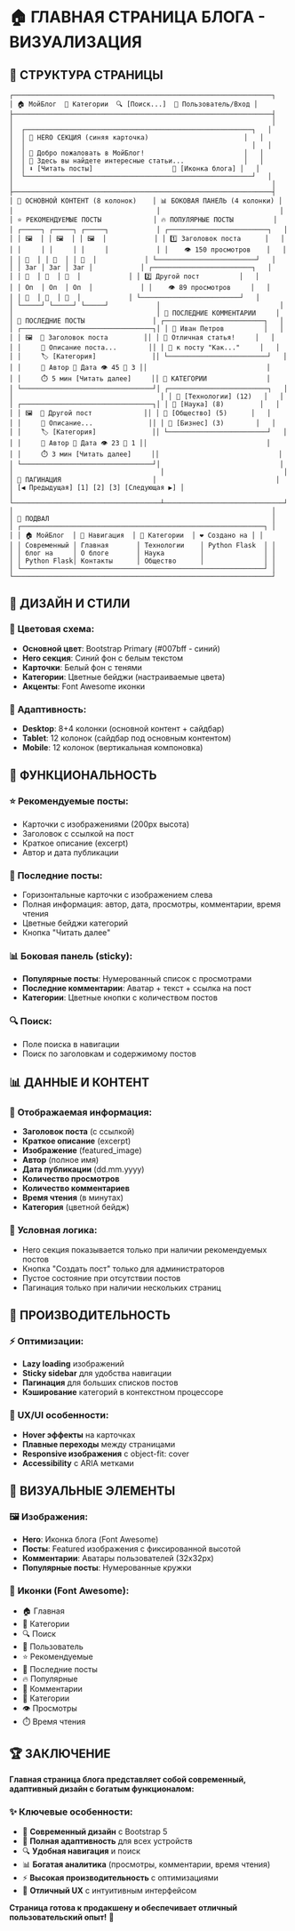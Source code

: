 # 🏠 ГЛАВНАЯ СТРАНИЦА БЛОГА - ВИЗУАЛИЗАЦИЯ

## 📱 **СТРУКТУРА СТРАНИЦЫ**

```
┌─────────────────────────────────────────────────────────────────┐
│ 🏠 МойБлог  📂 Категории  🔍 [Поиск...]  👤 Пользователь/Вход │
├─────────────────────────────────────────────────────────────────┤
│                                                                 │
│  ┌─────────────────────────────────────────────────────────┐   │
│  │ 🎨 HERO СЕКЦИЯ (синяя карточка)                        │   │
│  │                                                         │   │
│  │ 📝 Добро пожаловать в МойБлог!                         │   │
│  │ 📖 Здесь вы найдете интересные статьи...               │   │
│  │ ⬇️ [Читать посты]                    📱 [Иконка блога] │   │
│  └─────────────────────────────────────────────────────────┘   │
│                                                                 │
├─────────────────────────────────────────────────────────────────┤
│ 📄 ОСНОВНОЙ КОНТЕНТ (8 колонок)    │ 📊 БОКОВАЯ ПАНЕЛЬ (4 колонки) │
│                                    │                              │
│ ⭐ РЕКОМЕНДУЕМЫЕ ПОСТЫ             │ 🔥 ПОПУЛЯРНЫЕ ПОСТЫ          │
│ ┌─────┐ ┌─────┐ ┌─────┐            │ ┌─────────────────────────┐   │
│ │ 🖼️  │ │ 🖼️  │ │ 🖼️  │            │ │ 1️⃣ Заголовок поста      │   │
│ │     │ │     │ │     │            │ │    👁️ 150 просмотров    │   │
│ │ 📝  │ │ 📝  │ │ 📝  │            │ └─────────────────────────┘   │
│ │ Заг │ Заг │ Заг │            │ ┌─────────────────────────┐   │
│ │ 📄  │ 📄  │ 📄  │            │ │ 2️⃣ Другой пост          │   │
│ │ Оп  │ Оп  │ Оп  │            │ │    👁️ 89 просмотров     │   │
│ │ 👤  │ 👤  │ 👤  │            │ └─────────────────────────┘   │
│ └─────┘ └─────┘ └─────┘            │                              │
│                                    │ 💬 ПОСЛЕДНИЕ КОММЕНТАРИИ     │
│ 📰 ПОСЛЕДНИЕ ПОСТЫ                 │ ┌─────────────────────────┐   │
│ ┌─────────────────────────────────┐│ │ 👤 Иван Петров          │   │
│ │ 🖼️  📝 Заголовок поста         ││ │ 💬 Отличная статья!     │   │
│ │     📄 Описание поста...        ││ │ 🔗 к посту "Как..."     │   │
│ │     🏷️ [Категория]              ││ └─────────────────────────┘   │
│ │     👤 Автор 📅 Дата 👁️ 45 💬 3 ││                              │
│ │     ⏱️ 5 мин [Читать далее]     ││ 📁 КАТЕГОРИИ               │
│ └─────────────────────────────────┘│ ┌─────────────────────────┐   │
│                                     │ │ 🎨 [Технологии] (12)   │   │
│ ┌─────────────────────────────────┐│ │ 🎨 [Наука] (8)         │   │
│ │ 🖼️  📝 Другой пост             ││ │ 🎨 [Общество] (5)      │   │
│ │     📄 Описание...              ││ │ 🎨 [Бизнес] (3)        │   │
│ │     🏷️ [Категория]              ││ └─────────────────────────┘   │
│ │     👤 Автор 📅 Дата 👁️ 23 💬 1 ││                              │
│ │     ⏱️ 3 мин [Читать далее]     ││                              │
│ └─────────────────────────────────┘│                              │
│                                     │                              │
│ 📄 ПАГИНАЦИЯ                       │                              │
│ [◀ Предыдущая] [1] [2] [3] [Следующая ▶] │                              │
└─────────────────────────────────────┴──────────────────────────────┘
│                                                                 │
│ 🦶 ПОДВАЛ                                                        │
│ ┌─────────────────────────────────────────────────────────────┐ │
│ │ 🏠 МойБлог  │ 📂 Навигация  │ 📁 Категории  │ ❤️ Создано на │ │
│ │ Современный │ Главная       │ Технологии    │ Python Flask  │ │
│ │ блог на     │ О блоге       │ Наука         │               │ │
│ │ Python Flask│ Контакты      │ Общество      │               │ │
│ └─────────────────────────────────────────────────────────────┘ │
└─────────────────────────────────────────────────────────────────┘
```

## 🎨 **ДИЗАЙН И СТИЛИ**

### 🎯 **Цветовая схема:**
- **Основной цвет**: Bootstrap Primary (#007bff - синий)
- **Hero секция**: Синий фон с белым текстом
- **Карточки**: Белый фон с тенями
- **Категории**: Цветные бейджи (настраиваемые цвета)
- **Акценты**: Font Awesome иконки

### 📱 **Адаптивность:**
- **Desktop**: 8+4 колонки (основной контент + сайдбар)
- **Tablet**: 12 колонок (сайдбар под основным контентом)
- **Mobile**: 12 колонок (вертикальная компоновка)

## 🔧 **ФУНКЦИОНАЛЬНОСТЬ**

### ⭐ **Рекомендуемые посты:**
- Карточки с изображениями (200px высота)
- Заголовок с ссылкой на пост
- Краткое описание (excerpt)
- Автор и дата публикации

### 📰 **Последние посты:**
- Горизонтальные карточки с изображением слева
- Полная информация: автор, дата, просмотры, комментарии, время чтения
- Цветные бейджи категорий
- Кнопка "Читать далее"

### 📊 **Боковая панель (sticky):**
- **Популярные посты**: Нумерованный список с просмотрами
- **Последние комментарии**: Аватар + текст + ссылка на пост
- **Категории**: Цветные кнопки с количеством постов

### 🔍 **Поиск:**
- Поле поиска в навигации
- Поиск по заголовкам и содержимому постов

## 📊 **ДАННЫЕ И КОНТЕНТ**

### 📝 **Отображаемая информация:**
- **Заголовок поста** (с ссылкой)
- **Краткое описание** (excerpt)
- **Изображение** (featured_image)
- **Автор** (полное имя)
- **Дата публикации** (dd.mm.yyyy)
- **Количество просмотров**
- **Количество комментариев**
- **Время чтения** (в минутах)
- **Категория** (цветной бейдж)

### 🎯 **Условная логика:**
- Hero секция показывается только при наличии рекомендуемых постов
- Кнопка "Создать пост" только для администраторов
- Пустое состояние при отсутствии постов
- Пагинация только при наличии нескольких страниц

## 🚀 **ПРОИЗВОДИТЕЛЬНОСТЬ**

### ⚡ **Оптимизации:**
- **Lazy loading** изображений
- **Sticky sidebar** для удобства навигации
- **Пагинация** для больших списков постов
- **Кэширование** категорий в контекстном процессоре

### 📱 **UX/UI особенности:**
- **Hover эффекты** на карточках
- **Плавные переходы** между страницами
- **Responsive изображения** с object-fit: cover
- **Accessibility** с ARIA метками

## 🎨 **ВИЗУАЛЬНЫЕ ЭЛЕМЕНТЫ**

### 🖼️ **Изображения:**
- **Hero**: Иконка блога (Font Awesome)
- **Посты**: Featured изображения с фиксированной высотой
- **Комментарии**: Аватары пользователей (32x32px)
- **Популярные посты**: Нумерованные кружки

### 🎯 **Иконки (Font Awesome):**
- 🏠 Главная
- 📂 Категории  
- 🔍 Поиск
- 👤 Пользователь
- ⭐ Рекомендуемые
- 📰 Последние посты
- 🔥 Популярные
- 💬 Комментарии
- 📁 Категории
- 👁️ Просмотры
- ⏱️ Время чтения

## 🏆 **ЗАКЛЮЧЕНИЕ**

**Главная страница блога представляет собой современный, адаптивный дизайн с богатым функционалом:**

### ✨ **Ключевые особенности:**
- 🎨 **Современный дизайн** с Bootstrap 5
- 📱 **Полная адаптивность** для всех устройств
- 🔍 **Удобная навигация** и поиск
- 📊 **Богатая аналитика** (просмотры, комментарии, время чтения)
- ⚡ **Высокая производительность** с оптимизациями
- 🎯 **Отличный UX** с интуитивным интерфейсом

**Страница готова к продакшену и обеспечивает отличный пользовательский опыт!** 🚀